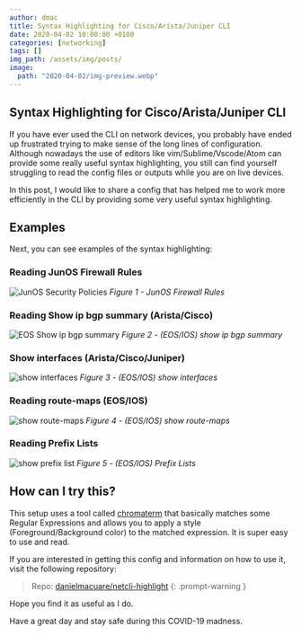```yaml
---
author: dmac
title: Syntax Highlighting for Cisco/Arista/Juniper CLI
date: 2020-04-02 10:00:00 +0100
categories: [networking]
tags: []
img_path: /assets/img/posts/
image: 
  path: "2020-04-02/img-preview.webp"
---
```


## Syntax Highlighting for Cisco/Arista/Juniper CLI

If you have ever used the CLI on network devices, you probably have ended up frustrated trying to make sense of the long lines of configuration. Although nowadays the use of editors like vim/Sublime/Vscode/Atom can provide some really useful syntax highlighting, you still can find yourself struggling to read the config files or outputs while you are on live devices.

In this post, I would like to share a config that has helped me to work more efficiently in the CLI by providing some very useful syntax highlighting.

## Examples

Next, you can see examples of the syntax highlighting:

### Reading JunOS Firewall Rules

![JunOS Security Policies](2020-04-02/fig1-junos-sec-policies.webp)
_Figure 1 - JunOS Firewall Rules_

### Reading Show ip bgp summary (Arista/Cisco)

![EOS Show ip bgp summary](2020-04-02/fig2-eos-show-ip-bgp-summary.webp)
_Figure 2 - (EOS/IOS) show ip bgp summary_

### Show interfaces (Arista/Cisco/Juniper)

![show interfaces](2020-04-02/fig3-ios-show-interfaces.webp)
_Figure 3 - (EOS/IOS) show interfaces_

### Reading route-maps (EOS/IOS)

![show route-maps](2020-04-02/fig4-ios-show-route-maps.webp)
_Figure 4 - (EOS/IOS) show route-maps_

### Reading Prefix Lists

![show prefix list](2020-04-02/fig5-ios-prefix-lists.webp)
_Figure 5 - (EOS/IOS) Prefix Lists_

## How can I try this?

This setup uses a tool called [chromaterm](https://github.com/hSaria/ChromaTerm) that basically matches some Regular Expressions and allows you to apply a style (Foreground/Background color) to the matched expression. It is super easy to use and read.

If you are interested in getting this config and information on how to use it, visit the following repository:

> Repo: [danielmacuare/netcli-highlight](https://github.com/danielmacuare/netcli-highlight)
{: .prompt-warning }

Hope you find it as useful as I do.

Have a great day and stay safe during this COVID-19 madness.
